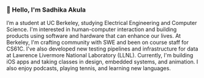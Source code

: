 ### 👋 Hello, I'm Sadhika Akula

I’m a student at UC Berkeley, studying Electrical Engineering and Computer Science. I'm interested in human-computer interaction and building products using software and hardware that can enhance our lives. At Berkeley, I'm crafting community with SWE and been on course staff for CS61C. I've also developed new testing pipelines and infrastructure for data at Lawrence Livermore National Laboratory (LLNL). Currently, I'm building iOS apps and taking classes in design, embedded systems, and animation. I also enjoy podcasts, playing tennis, and learning new languages.
<!--
**SadhikaA/SadhikaA** is a ✨ _special_ ✨ repository because its `README.md` (this file) appears on your GitHub profile.

Here are some ideas to get you started:

- 🔭 I’m currently working on ...
- 🌱 I’m currently learning ...
- 👯 I’m looking to collaborate on ...
- 🤔 I’m looking for help with ...
- 💬 Ask me about ...
- 📫 How to reach me: ...
- 😄 Pronouns: ...
- ⚡ Fun fact: ...
-->

